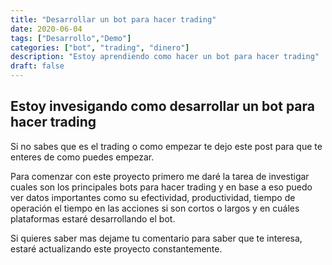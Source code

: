 ```yaml
---
title: "Desarrollar un bot para hacer trading"
date: 2020-06-04
tags: ["Desarrollo","Demo"]
categories: ["bot", "trading", "dinero"]
description: "Estoy aprendiendo como hacer un bot para hacer trading"
draft: false
---
```

## Estoy invesigando como desarrollar un bot para hacer trading

Si no sabes que es el trading o como empezar te dejo este post para que te enteres de como puedes empezar.

Para comenzar con este proyecto primero me daré la tarea de investigar cuales son los principales bots para hacer trading y en base a eso puedo ver datos importantes como su efectividad, productividad, tiempo de operación el tiempo en las acciones si son cortos o largos y en cuáles plataformas estaré desarrollando el bot.

Si quieres saber mas dejame tu comentario para saber que te interesa, estaré actualizando este proyecto constantemente.

 